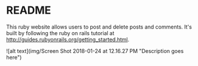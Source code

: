 # README

This ruby website allows users to post and delete posts and comments. It's built by following the ruby on rails tutorial at http://guides.rubyonrails.org/getting_started.html.

![alt text](img/Screen Shot 2018-01-24 at 12.16.27 PM "Description goes here")
